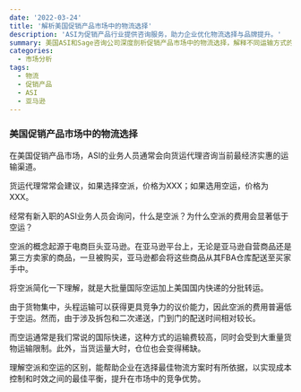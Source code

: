 ```yaml
---
date: '2022-03-24'
title: '解析美国促销产品市场中的物流选择'
description: 'ASI为促销产品行业提供咨询服务，助力企业优化物流选择与品牌提升。'
summary: 美国ASI和Sage咨询公司深度剖析促销产品市场中的物流选择，解释不同运输方式的成本差异与操作细节，帮助企业在复杂的市场环境中做出最佳决策，从而提升品牌影响力。
categories:
  - 市场分析
tags:
  - 物流
  - 促销产品
  - ASI
  - 亚马逊
---
```


### 美国促销产品市场中的物流选择

在美国促销产品市场，ASI的业务人员通常会向货运代理咨询当前最经济实惠的运输渠道。

货运代理常常会建议，如果选择空派，价格为XXX；如果选用空运，价格为XXX。

经常有新入职的ASI业务人员会询问，什么是空派？为什么空派的费用会显著低于空运？

空派的概念起源于电商巨头亚马逊。在亚马逊平台上，无论是亚马逊自营商品还是第三方卖家的商品，一旦被购买，亚马逊都会将这些商品从其FBA仓库配送至买家手中。

将空派简化一下理解，就是大批量国际空运加上美国国内快递的分批转运。

由于货物集中，头程运输可以获得更具竞争力的议价能力，因此空派的费用普遍低于空运。然而，由于涉及拆包和二次递送，门到门的配送时间相对较长。

而空运通常是我们常说的国际快递，这种方式的运输费较高，同时会受到大重量货物运输限制。此外，当货运量大时，仓位也会变得稀缺。

理解空派和空运的区别，能帮助企业在选择最佳物流方案时有所依据，以实现成本控制和时效之间的最佳平衡，提升在市场中的竞争优势。
